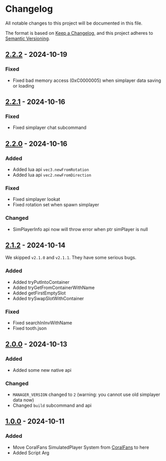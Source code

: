 # Changelog

All notable changes to this project will be documented in this file.

The format is based on [Keep a Changelog](https://keepachangelog.com/en/1.0.0/),
and this project adheres to [Semantic Versioning](https://semver.org/spec/v2.0.0.html).

## [2.2.2] - 2024-10-19

### Fixed

+ Fixed bad memory access (0xC0000005) when simplayer data saving or loading

## [2.2.1] - 2024-10-16

### Fixed

+ Fixed simplayer chat subcommand

## [2.2.0] - 2024-10-16

### Added

+ Added lua api `vec3.newFromRotation`
+ Added lua api `vec2.newFromDirection`

### Fixed

+ Fixed simplayer lookat
+ Fixed rotation set when spawn simplayer

### Changed

+ SimPlayerInfo api now will throw error when ptr simPlayer is null

## [2.1.2] - 2024-10-14

We skipped `v2.1.0` and `v2.1.1`. They have some serious bugs.

### Added

+ Added tryPutIntoContainer
+ Added tryGetFromContainerWithName
+ Added getFirstEmptySlot
+ Added trySwapSlotWithContainer

### Fixed

+ Fixed searchInInvWithName
+ Fixed tooth.json

## [2.0.0] - 2024-10-13

### Added

+ Added some new native api

### Changed

+ `MANAGER_VERSION` changed to `2` (warning: you cannot use old simplayer data now)
+ Changed `build` subcommand and api

## [1.0.0] - 2024-10-11

### Added

+ Move CoralFans SimulatedPlayer System from [CoralFans](https://github.com/CoralFans-Dev/CoralFans) to here
+ Added Script Arg

[2.2.2]: https://github.com/CoralFans-Dev/CFSP/compare/v2.2.1...v2.2.2
[2.2.1]: https://github.com/CoralFans-Dev/CFSP/compare/v2.2.0...v2.2.1
[2.2.0]: https://github.com/CoralFans-Dev/CFSP/compare/v2.1.2...v2.2.0
[2.1.2]: https://github.com/CoralFans-Dev/CFSP/compare/v2.0.0...v2.1.2
[2.0.0]: https://github.com/CoralFans-Dev/CFSP/compare/v1.0.0...v2.0.0
[1.0.0]: https://github.com/CoralFans-Dev/CFSP/releases/tag/v1.0.0
